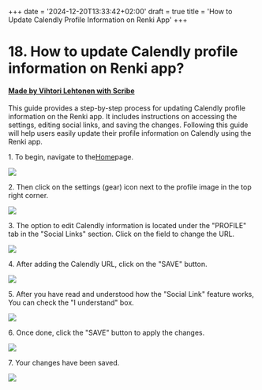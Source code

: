 +++
date = '2024-12-20T13:33:42+02:00'
draft = true
title = 'How to Update Calendly Profile Information on Renki App'
+++

# 18. How to update Calendly profile information on Renki app?
#### [Made by Vihtori Lehtonen with Scribe](https://scribehow.com/shared/18_How_to_update_Calendly_profile_information_on_Renki_app__qb1auM4VT3K2xB4Seg-bCw)
This guide provides a step-by-step process for updating Calendly profile information on the Renki app. It includes instructions on accessing the settings, editing social links, and saving the changes. Following this guide will help users easily update their profile information on Calendly using the Renki app.

1\. To begin, navigate to the[Home](https://demo.eu.renki.app/)page.

![](https://ajeuwbhvhr.cloudimg.io/colony-recorder.s3.amazonaws.com/files/2024-04-17/062cd135-caa4-4a68-9282-079674324bfa/File.jpeg?tl_px=0,72&br_px=859,553&force_format=jpeg&q=100&width=860&wat_scale=76&wat=1&wat_opacity=0.7&wat_gravity=northwest&wat_url=https://colony-recorder.s3.us-west-1.amazonaws.com/images/watermarks/FB923C_standard.png&wat_pad=40,212)


2\. Then click on the settings (gear) icon next to the profile image in the top right corner.

![](https://ajeuwbhvhr.cloudimg.io/colony-recorder.s3.amazonaws.com/files/2024-04-17/332e7865-6d92-4ea6-ab64-995775084d1c/File.jpeg?tl_px=1060,0&br_px=1920,480&force_format=jpeg&q=100&width=860&wat_scale=76&wat=1&wat_opacity=0.7&wat_gravity=northwest&wat_url=https://colony-recorder.s3.us-west-1.amazonaws.com/images/watermarks/FB923C_standard.png&wat_pad=712,6)


3\. The option to edit Calendly information is located under the "PROFILE" tab in the "Social Links" section. Click on the field to change the URL.

![](https://ajeuwbhvhr.cloudimg.io/colony-recorder.s3.amazonaws.com/files/2024-04-17/899a24c8-c665-4327-98eb-75a077113fa7/user_cropped_screenshot.jpeg?tl_px=200,0&br_px=1920,961&force_format=jpeg&q=100&width=1120.0&wat=1&wat_opacity=0.7&wat_gravity=northwest&wat_url=https://colony-recorder.s3.us-west-1.amazonaws.com/images/watermarks/FB923C_standard.png&wat_pad=736,210)


4\. After adding the Calendly URL, click on the "SAVE" button.

![](https://ajeuwbhvhr.cloudimg.io/colony-recorder.s3.amazonaws.com/files/2024-04-17/94d0cd87-eda8-4783-9ec2-37892fdd1865/user_cropped_screenshot.jpeg?tl_px=1060,311&br_px=1920,792&force_format=jpeg&q=100&width=860&wat_scale=76&wat=1&wat_opacity=0.7&wat_gravity=northwest&wat_url=https://colony-recorder.s3.us-west-1.amazonaws.com/images/watermarks/FB923C_standard.png&wat_pad=454,212)


5\. After you have read and understood how the "Social Link" feature works, You can check the "I understand" box.

![](https://ajeuwbhvhr.cloudimg.io/colony-recorder.s3.amazonaws.com/files/2024-04-17/41104c54-ed39-473a-bffa-c519f4919add/File.jpeg?tl_px=544,189&br_px=1920,958&force_format=jpeg&q=100&width=1120.0&wat=1&wat_opacity=0.7&wat_gravity=northwest&wat_url=https://colony-recorder.s3.us-west-1.amazonaws.com/images/watermarks/FB923C_standard.png&wat_pad=524,277)


6\. Once done, click the "SAVE" button to apply the changes.

![](https://ajeuwbhvhr.cloudimg.io/colony-recorder.s3.amazonaws.com/files/2024-04-17/e41e3005-044f-489a-8915-ab1ce84207e7/user_cropped_screenshot.jpeg?tl_px=0,0&br_px=875,552&force_format=jpeg&q=100&width=1120.0&wat=1&wat_opacity=0.7&wat_gravity=northwest&wat_url=https://colony-recorder.s3.us-west-1.amazonaws.com/images/watermarks/FB923C_standard.png&wat_pad=1011,579)


7\. Your changes have been saved.

![](https://ajeuwbhvhr.cloudimg.io/colony-recorder.s3.amazonaws.com/files/2024-05-08/02d22bce-d8bf-4a97-8a46-b55156cd0514/screenshot.jpeg?tl_px=420,0&br_px=2140,917&force_format=jpeg&q=100&width=1120.0)